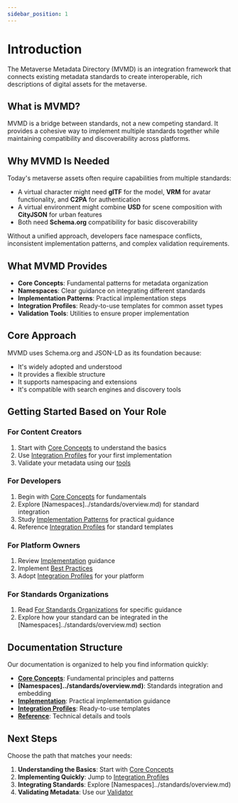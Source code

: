 ```yaml
---
sidebar_position: 1
---
```


# Introduction

The Metaverse Metadata Directory (MVMD) is an integration framework that connects existing metadata standards to create interoperable, rich descriptions of digital assets for the metaverse.

## What is MVMD?

MVMD is a bridge between standards, not a new competing standard. It provides a cohesive way to implement multiple standards together while maintaining compatibility and discoverability across platforms.

## Why MVMD Is Needed

Today's metaverse assets often require capabilities from multiple standards:
- A virtual character might need **glTF** for the model, **VRM** for avatar functionality, and **C2PA** for authentication
- A virtual environment might combine **USD** for scene composition with **CityJSON** for urban features
- Both need **Schema.org** compatibility for basic discoverability

Without a unified approach, developers face namespace conflicts, inconsistent implementation patterns, and complex validation requirements.

## What MVMD Provides

- **Core Concepts**: Fundamental patterns for metadata organization
- **Namespaces**: Clear guidance on integrating different standards
- **Implementation Patterns**: Practical implementation steps
- **Integration Profiles**: Ready-to-use templates for common asset types
- **Validation Tools**: Utilities to ensure proper implementation

## Core Approach

MVMD uses Schema.org and JSON-LD as its foundation because:
- It's widely adopted and understood
- It provides a flexible structure
- It supports namespacing and extensions
- It's compatible with search engines and discovery tools

## Getting Started Based on Your Role

### For Content Creators
1. Start with [Core Concepts](./concepts/overview.md) to understand the basics
2. Use [Integration Profiles](./integration-profiles/basic.md) for your first implementation
3. Validate your metadata using our [tools](./tools/validator.md)

### For Developers
1. Begin with [Core Concepts](./concepts/overview.md) for fundamentals
2. Explore [Namespaces]../standards/overview.md) for standard integration
3. Study [Implementation Patterns](./implementation/overview.md) for practical guidance
4. Reference [Integration Profiles](./integration-profiles/overview.md) for standard templates

### For Platform Owners
1. Review [Implementation](./implementation/overview.md) guidance
2. Implement [Best Practices](./implementation/best-practices.md)
3. Adopt [Integration Profiles](./integration-profiles/overview.md) for your platform

### For Standards Organizations
1. Read [For Standards Organizations](./contributors/standards-organizations/overview.md) for specific guidance
2. Explore how your standard can be integrated in the [Namespaces]../standards/overview.md) section

## Documentation Structure

Our documentation is organized to help you find information quickly:

- **[Core Concepts](./concepts/overview.md)**: Fundamental principles and patterns
- **[Namespaces]../standards/overview.md)**: Standards integration and embedding 
- **[Implementation](./implementation/overview.md)**: Practical implementation guidance
- **[Integration Profiles](./integration-profiles/overview.md)**: Ready-to-use templates
- **[Reference](./tools/validator.md)**: Technical details and tools

## Next Steps

Choose the path that matches your needs:

1. **Understanding the Basics**: Start with [Core Concepts](./concepts/overview.md)
2. **Implementing Quickly**: Jump to [Integration Profiles](./integration-profiles/overview.md)
3. **Integrating Standards**: Explore [Namespaces]../standards/overview.md)
4. **Validating Metadata**: Use our [Validator](./tools/validator.md)

